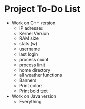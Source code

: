 Project To-Do List
=======================

 - Work on C++ version
    - IP adresses
    - Kernel Version
    - RAM size
    - stats (w)
    - username
    - last login
    - process count
    - process limit
    - home directory
    - all weather functions
    - Banners
    - Print colors
    - Print bold text
 - Work on Java version
    - Everything
